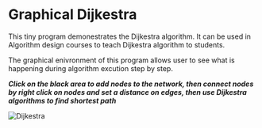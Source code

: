 # Graphical Dijkestra



This tiny program demonestrates the Dijkestra algorithm. It can be used in Algorithm design courses to teach Dijkestra algorithm to students.

The graphical enivronment of this program  allows user to see what is happening during algorithm excution step by step.

***Click on the black area to add nodes to the network, then connect nodes by right click on nodes and set a distance on edges, then use Dijkestra algorithms to find shortest path***

![Dijkestra](http://mshaeri.com/blog/wp-content/uploads/2021/04/dikjestra.jpg)
